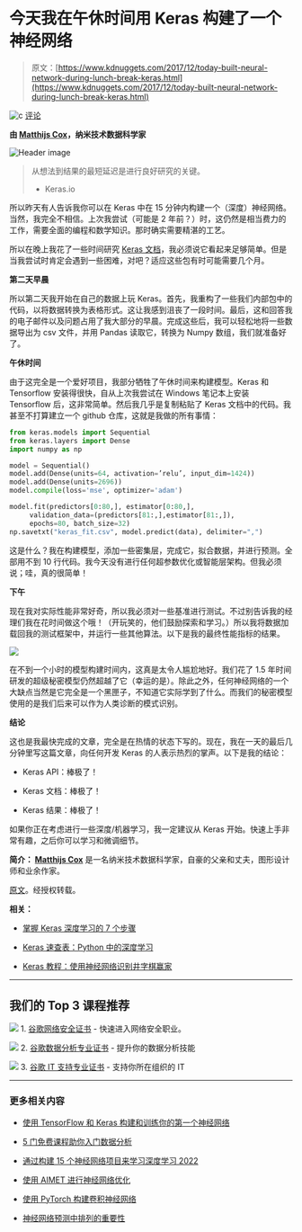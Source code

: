 # 今天我在午休时间用 Keras 构建了一个神经网络

> 原文：[https://www.kdnuggets.com/2017/12/today-built-neural-network-during-lunch-break-keras.html](https://www.kdnuggets.com/2017/12/today-built-neural-network-during-lunch-break-keras.html)

![c](../Images/3d9c022da2d331bb56691a9617b91b90.png) [评论](#comments)

**由 [Matthijs Cox](https://www.linkedin.com/in/matthijscox/)，纳米技术数据科学家**

![Header image](../Images/e3407a546b1be84a961d5c5974960663.png)

> 从想法到结果的最短延迟是进行良好研究的关键。
> 
> - Keras.io

所以昨天有人告诉我你可以在 Keras 中在 15 分钟内构建一个（深度）神经网络。当然，我完全不相信。上次我尝试（可能是 2 年前？）时，这仍然是相当费力的工作，需要全面的编程和数学知识。那时确实需要精湛的工艺。

所以在晚上我花了一些时间研究 [Keras 文档](https://keras.io/)，我必须说它看起来足够简单。但是当我尝试时肯定会遇到一些困难，对吧？适应这些包有时可能需要几个月。

**第二天早晨**

所以第二天我开始在自己的数据上玩 Keras。首先，我重构了一些我们内部包中的代码，以将数据转换为表格形式。这让我感到沮丧了一段时间。最后，这和回答我的电子邮件以及问题占用了我大部分的早晨。完成这些后，我可以轻松地将一些数据导出为 csv 文件，并用 Pandas 读取它，转换为 Numpy 数组，我们就准备好了。

**午休时间**

由于这完全是一个爱好项目，我部分牺牲了午休时间来构建模型。Keras 和 Tensorflow 安装得很快，自从上次我尝试在 Windows 笔记本上安装 Tensorflow 后，这非常简单。然后我几乎是复制粘贴了 Keras 文档中的代码。我甚至不打算建立一个 github 仓库，这就是我做的所有事情：

```py
from keras.models import Sequential
from keras.layers import Dense
import numpy as np

model = Sequential()
model.add(Dense(units=64, activation=’relu’, input_dim=1424))
model.add(Dense(units=2696))
model.compile(loss='mse', optimizer='adam')

model.fit(predictors[0:80,], estimator[0:80,], 
     validation_data=(predictors[81:,],estimator[81:,]), 
     epochs=80, batch_size=32)
np.savetxt("keras_fit.csv", model.predict(data), delimiter=",")
```

这是什么？我在构建模型，添加一些密集层，完成它，拟合数据，并进行预测。全部用不到 10 行代码。我今天没有进行任何超参数优化或智能层架构。但我必须说；哇，真的很简单！

**下午**

现在我对实际性能非常好奇，所以我必须对一些基准进行测试。不过别告诉我的经理们我在花时间做这个哦！（开玩笑的，他们鼓励探索和学习。）所以我将数据加载回我的测试框架中，并运行一些其他算法。以下是我的最终性能指标的结果。

![](../Images/1e758095034e43b9289ffa64ee9f2ff9.png)

在不到一个小时的模型构建时间内，这真是太令人尴尬地好。我们花了 1.5 年时间研发的超级秘密模型仍然超越了它（幸运的是）。除此之外，任何神经网络的一个大缺点当然是它完全是一个黑匣子，不知道它实际学到了什么。而我们的秘密模型使用的是我们后来可以作为人类诊断的模式识别。

**结论**

这也是我最快完成的文章，完全是在热情的状态下写的。现在，我在一天的最后几分钟里写这篇文章，向任何开发 Keras 的人表示热烈的掌声。以下是我的结论：

+   Keras API：棒极了！

+   Keras 文档：棒极了！

+   Keras 结果：棒极了！

如果你正在考虑进行一些深度/机器学习，我一定建议从 Keras 开始。快速上手非常有趣，之后你可以学习和微调细节。

**简介： [Matthijs Cox](https://www.linkedin.com/in/matthijscox/)** 是一名纳米技术数据科学家，自豪的父亲和丈夫，图形设计师和业余作家。

[原文](https://towardsdatascience.com/today-i-built-a-neural-network-during-my-lunch-break-with-keras-65dae2c5d690)。经授权转载。

**相关：**

+   [掌握 Keras 深度学习的 7 个步骤](/2017/10/seven-steps-deep-learning-keras.html)

+   [Keras 速查表：Python 中的深度学习](/2017/09/datacamp-keras-cheat-sheet-deep-learning-python.html)

+   [Keras 教程：使用神经网络识别井字棋赢家](/2017/09/neural-networks-tic-tac-toe-keras.html)

* * *

## 我们的 Top 3 课程推荐

![](../Images/0244c01ba9267c002ef39d4907e0b8fb.png) 1\. [谷歌网络安全证书](https://www.kdnuggets.com/google-cybersecurity) - 快速进入网络安全职业。

![](../Images/e225c49c3c91745821c8c0368bf04711.png) 2\. [谷歌数据分析专业证书](https://www.kdnuggets.com/google-data-analytics) - 提升你的数据分析技能

![](../Images/0244c01ba9267c002ef39d4907e0b8fb.png) 3\. [谷歌 IT 支持专业证书](https://www.kdnuggets.com/google-itsupport) - 支持你所在组织的 IT

* * *

### 更多相关内容

+   [使用 TensorFlow 和 Keras 构建和训练你的第一个神经网络](https://www.kdnuggets.com/2023/05/building-training-first-neural-network-tensorflow-keras.html)

+   [5 门免费课程助你入门数据分析](https://www.kdnuggets.com/5-free-courses-to-break-into-data-analytics)

+   [通过构建 15 个神经网络项目来学习深度学习 2022](https://www.kdnuggets.com/2022/01/15-neural-network-projects-build-2022.html)

+   [使用 AIMET 进行神经网络优化](https://www.kdnuggets.com/2022/04/qualcomm-neural-network-optimization-aimet.html)

+   [使用 PyTorch 构建卷积神经网络](https://www.kdnuggets.com/building-a-convolutional-neural-network-with-pytorch)

+   [神经网络预测中排列的重要性](https://www.kdnuggets.com/2022/12/importance-permutation-neural-network-predictions.html)
